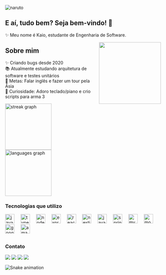 ![naruto](https://github.com/user-attachments/assets/2df0ab89-3377-4756-9933-8d3cfe49d384)

<h2 align="left">E aí, tudo bem? Seja bem-vindo! 👋</h2>
<p align="left">✨ Meu nome é Kaio, estudante de Engenharia de Software. </p>
<img align="right" height="200" src="https://media.tenor.com/jrkxb7RQrsoAAAAi/jesus-jesus-saves.gif"  />

<h2 align="left">Sobre mim</h2>

<p align="left">✨ Criando bugs desde 2020<br>📚 Atualmente estudando arquitetura de software e testes unitários<br>🎯 Metas: Falar inglês e fazer um tour pela Ásia<br>🎲 Curiosidade: Adoro teclado/piano e crio scripts para arma 3</p>

<div align="left">
  <img src="https://streak-stats.demolab.com?user=kaiotcp1&locale=pt-br&mode=daily&theme=dracula&hide_border=false&border_radius=5" height="150" alt="streak graph"  />
  <img src="https://github-readme-stats.vercel.app/api/top-langs?username=kaiotcp1&locale=pt-br&hide_title=false&layout=compact&card_width=320&langs_count=8&theme=dracula&hide_border=false" height="150" alt="languages graph"  />
</div>

<h3 align="left">Tecnologias que utilizo</h3>
<div align="left">
  <img src="https://cdn.jsdelivr.net/gh/devicons/devicon/icons/javascript/javascript-original.svg" height="30" alt="javascript logo"  />
  <img width="12" />
  <img src="https://cdn.jsdelivr.net/gh/devicons/devicon/icons/typescript/typescript-original.svg" height="30" alt="typescript logo"  />
  <img width="12" />
  <img src="https://cdn.simpleicons.org/nodedotjs/339933" height="30" alt="nodejs logo"  />
  <img width="12" />
  <img src="https://cdn.simpleicons.org/express/000000" height="30" alt="express logo"  />
  <img width="12" />
  <img src="https://cdn.simpleicons.org/react/61DAFB" height="30" alt="react logo"  />
  <img width="12" />
  <img src="https://cdn.jsdelivr.net/gh/devicons/devicon/icons/nextjs/nextjs-original.svg" height="30" alt="nextjs logo"  />
  <img width="12" />
  <img src="https://cdn.jsdelivr.net/gh/devicons/devicon/icons/java/java-original-wordmark.svg" height="30" alt="java logo"  />
  <img width="12" />
  <img src="https://cdn.jsdelivr.net/gh/devicons/devicon/icons/spring/spring-original-wordmark.svg" height="30" alt="spring logo"  />
  <img width="12" />
  <img src="https://cdn.simpleicons.org/mysql/4479A1" height="30" alt="mysql logo"  />
  <img width="12" />
  <img src="https://cdn.simpleicons.org/mongodb/47A248" height="30" alt="mongodb logo"  />
  <img width="12" />
  <img src="https://cdn.jsdelivr.net/gh/devicons/devicon/icons/googlecloud/googlecloud-original.svg" height="30" alt="googlecloud logo"  />
  <img width="12" />
  <img src="https://cdn.jsdelivr.net/gh/devicons/devicon/icons/amazonwebservices/amazonwebservices-original-wordmark.svg" height="30" alt="amazonwebservices logo"  />
</div>

##

<h3 align="left">Contato</h3>

<div align="left"> 
  <a href="https://instagram.com/hpkaio" target="_blank"><img src="https://img.shields.io/badge/-Instagram-%23E4405F?style=for-the-badge&logo=instagram&logoColor=white" target="_blank"></a> 
  <a href = "mailto:kaiotcp1@gmail.com@gmail.com"><img src="https://img.shields.io/badge/-Gmail-%23333?style=for-the-badge&logo=gmail&logoColor=white" target="_blank"></a>
  <a href="https://www.linkedin.com/in/hpkaio" target="_blank"><img src="https://img.shields.io/badge/-LinkedIn-%230077B5?style=for-the-badge&logo=linkedin&logoColor=white" target="_blank"></a> 
  <a href="https://www.cloudskillsboost.google/public_profiles/556e9e32-a0d4-4d4a-b8d2-9a67ba27c8e1" target="_blank"><img src="https://img.shields.io/badge/GoogleCloud-%234285F4.svg?style=for-the-badge&logo=google-cloud&logoColor=white" target="_blank"></a> 

  
  
  ![Snake animation](https://github.com/kaiotcp1/kaiotcp1/blob/output/github-contribution-grid-snake.svg)
</div>
</div>
